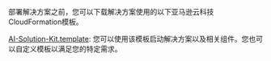 部署解决方案之前，您可以下载解决方案使用的以下亚马逊云科技CloudFormation模板。

[AI-Solution-Kit.template](https://aws-gcr-solutions.s3.cn-north-1.amazonaws.com.cn/Aws-gcr-ai-solution-kit/v1.2.0/AI-Solution-Kit.template): 您可以使用该模板启动解决方案以及相关组件。您也可以自定义模板以满足您的特定需求。